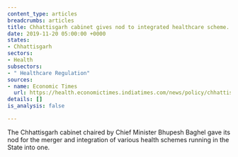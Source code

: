 ```yaml
---
content_type: articles
breadcrumbs: articles
title: Chhattisgarh cabinet gives nod to integrated healthcare scheme.
date: 2019-11-20 05:00:00 +0000
states:
- Chhattisgarh
sectors:
- Health
subsectors:
- " Healthcare Regulation"
sources:
- name: Economic Times
  url: https://health.economictimes.indiatimes.com/news/policy/chhattisgarh-cabinet-gives-nod-to-integrated-healthcare-scheme/72084175
details: []
is_analysis: false

---
```

The Chhattisgarh cabinet chaired by Chief Minister Bhupesh Baghel gave its nod for the merger and integration of various health schemes running in the State into one.